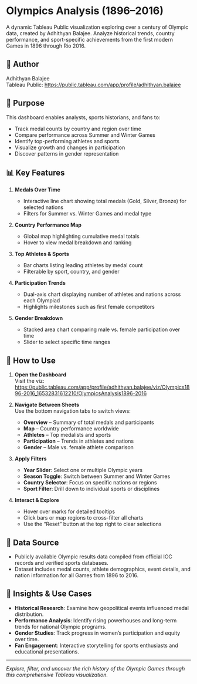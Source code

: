 # Olympics Analysis (1896–2016)

A dynamic Tableau Public visualization exploring over a century of Olympic data, created by Adhithyan Balajee. Analyze historical trends, country performance, and sport-specific achievements from the first modern Games in 1896 through Rio 2016.

## 👤 Author

Adhithyan Balajee  
Tableau Public: https://public.tableau.com/app/profile/adhithyan.balajee

## 🎯 Purpose

This dashboard enables analysts, sports historians, and fans to:
- Track medal counts by country and region over time  
- Compare performance across Summer and Winter Games  
- Identify top-performing athletes and sports  
- Visualize growth and changes in participation  
- Discover patterns in gender representation

## 📊 Key Features

1. **Medals Over Time**  
   - Interactive line chart showing total medals (Gold, Silver, Bronze) for selected nations  
   - Filters for Summer vs. Winter Games and medal type  

2. **Country Performance Map**  
   - Global map highlighting cumulative medal totals  
   - Hover to view medal breakdown and ranking  

3. **Top Athletes & Sports**  
   - Bar charts listing leading athletes by medal count  
   - Filterable by sport, country, and gender  

4. **Participation Trends**  
   - Dual-axis chart displaying number of athletes and nations across each Olympiad  
   - Highlights milestones such as first female competitors  

5. **Gender Breakdown**  
   - Stacked area chart comparing male vs. female participation over time  
   - Slider to select specific time ranges  

## 🚀 How to Use

1. **Open the Dashboard**  
   Visit the viz: https://public.tableau.com/app/profile/adhithyan.balajee/viz/Olympics1896-2016_16532831612210/OlympicsAnalysis1896-2016  

2. **Navigate Between Sheets**  
   Use the bottom navigation tabs to switch views:  
   - **Overview** – Summary of total medals and participants  
   - **Map** – Country performance worldwide  
   - **Athletes** – Top medalists and sports  
   - **Participation** – Trends in athletes and nations  
   - **Gender** – Male vs. female athlete comparison  

3. **Apply Filters**  
   - **Year Slider**: Select one or multiple Olympic years  
   - **Season Toggle**: Switch between Summer and Winter Games  
   - **Country Selector**: Focus on specific nations or regions  
   - **Sport Filter**: Drill down to individual sports or disciplines  

4. **Interact & Explore**  
   - Hover over marks for detailed tooltips  
   - Click bars or map regions to cross-filter all charts  
   - Use the “Reset” button at the top right to clear selections  

## 📂 Data Source

- Publicly available Olympic results data compiled from official IOC records and verified sports databases.  
- Dataset includes medal counts, athlete demographics, event details, and nation information for all Games from 1896 to 2016.

## 🌟 Insights & Use Cases

- **Historical Research**: Examine how geopolitical events influenced medal distribution.  
- **Performance Analysis**: Identify rising powerhouses and long-term trends for national Olympic programs.  
- **Gender Studies**: Track progress in women’s participation and equity over time.  
- **Fan Engagement**: Interactive storytelling for sports enthusiasts and educational presentations.

***

*Explore, filter, and uncover the rich history of the Olympic Games through this comprehensive Tableau visualization.*
